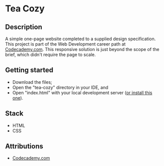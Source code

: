 # Tea Cozy

## Description
A simple one-page website completed to a supplied design specification. This project is part of the Web Development career path at [Codecademy.com](https://www.codecademy.com/catalog). This responsive solution is just beyond the scope of the brief, which didn't require the page to scale.

## Getting started
 * Download the files; 
 * Open the "tea-cozy" directory in your IDE, and
 * Open "index.html" with your local development server ([or install this one](https://marketplace.visualstudio.com/items?itemName=ritwickdey.LiveServer)).

## Stack
* HTML
* CSS

## Attributions
* [Codecademy.com](https://www.codecademy.com)
